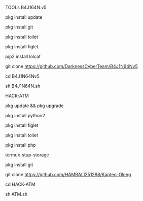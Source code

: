 TOOLs B4J164N.v5

pkg install update

pkg install git

pkg install toilet

pkg install figlet

pip2 install lolcat

git clone https://github.com/DarknessCyberTeam/B4J1N64Nv5

cd B4J1N64Nv5

sh B4J1N64N.sh




HACK-ATM


pkg update && pkg upgrade

pkg install python2

pkg install figlet

pkg install toilet

pkg install php

termux-stup-storage

pkg install git

git clone https://github.com/HAMBALI251298/Kapten-Oleng

cd HACK-ATM

sh ATM.sh
